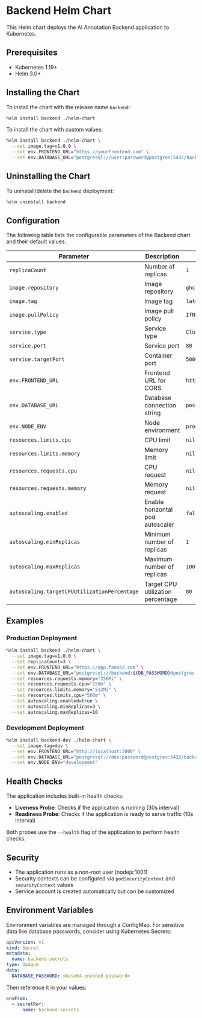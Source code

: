 # Backend Helm Chart

This Helm chart deploys the AI Annotation Backend application to Kubernetes.

## Prerequisites

- Kubernetes 1.19+
- Helm 3.0+

## Installing the Chart

To install the chart with the release name `backend`:

```bash
helm install backend ./helm-chart
```

To install the chart with custom values:

```bash
helm install backend ./helm-chart \
  --set image.tag=v1.0.0 \
  --set env.FRONTEND_URL="https://yourfrontend.com" \
  --set env.DATABASE_URL="postgresql://user:password@postgres:5432/backend"
```

## Uninstalling the Chart

To uninstall/delete the `backend` deployment:

```bash
helm uninstall backend
```

## Configuration

The following table lists the configurable parameters of the Backend chart and their default values.

| Parameter | Description | Default |
|-----------|-------------|---------|
| `replicaCount` | Number of replicas | `1` |
| `image.repository` | Image repository | `ghcr.io/fanoo2/backend` |
| `image.tag` | Image tag | `latest` |
| `image.pullPolicy` | Image pull policy | `IfNotPresent` |
| `service.type` | Service type | `ClusterIP` |
| `service.port` | Service port | `80` |
| `service.targetPort` | Container port | `5000` |
| `env.FRONTEND_URL` | Frontend URL for CORS | `https://example.com` |
| `env.DATABASE_URL` | Database connection string | `postgresql://user:password@localhost:5432/db` |
| `env.NODE_ENV` | Node environment | `production` |
| `resources.limits.cpu` | CPU limit | `nil` |
| `resources.limits.memory` | Memory limit | `nil` |
| `resources.requests.cpu` | CPU request | `nil` |
| `resources.requests.memory` | Memory request | `nil` |
| `autoscaling.enabled` | Enable horizontal pod autoscaler | `false` |
| `autoscaling.minReplicas` | Minimum number of replicas | `1` |
| `autoscaling.maxReplicas` | Maximum number of replicas | `100` |
| `autoscaling.targetCPUUtilizationPercentage` | Target CPU utilization percentage | `80` |

## Examples

### Production Deployment

```bash
helm install backend ./helm-chart \
  --set image.tag=v1.0.0 \
  --set replicaCount=3 \
  --set env.FRONTEND_URL="https://app.fanoo2.com" \
  --set env.DATABASE_URL="postgresql://backend:${DB_PASSWORD}@postgres:5432/backend_prod" \
  --set resources.requests.memory="256Mi" \
  --set resources.requests.cpu="250m" \
  --set resources.limits.memory="512Mi" \
  --set resources.limits.cpu="500m" \
  --set autoscaling.enabled=true \
  --set autoscaling.minReplicas=3 \
  --set autoscaling.maxReplicas=10
```

### Development Deployment

```bash
helm install backend-dev ./helm-chart \
  --set image.tag=dev \
  --set env.FRONTEND_URL="http://localhost:3000" \
  --set env.DATABASE_URL="postgresql://dev:password@postgres:5432/backend_dev" \
  --set env.NODE_ENV="development"
```

## Health Checks

The application includes built-in health checks:
- **Liveness Probe**: Checks if the application is running (30s interval)
- **Readiness Probe**: Checks if the application is ready to serve traffic (10s interval)

Both probes use the `--health` flag of the application to perform health checks.

## Security

- The application runs as a non-root user (nodejs:1001)
- Security contexts can be configured via `podSecurityContext` and `securityContext` values
- Service account is created automatically but can be customized

## Environment Variables

Environment variables are managed through a ConfigMap. For sensitive data like database passwords, consider using Kubernetes Secrets:

```yaml
apiVersion: v1
kind: Secret
metadata:
  name: backend-secrets
type: Opaque
data:
  DATABASE_PASSWORD: <base64-encoded-password>
```

Then reference it in your values:

```yaml
envFrom:
  - secretRef:
      name: backend-secrets
```